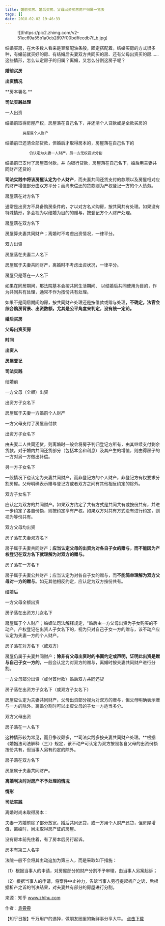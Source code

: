 ```yaml
---
title: 婚前买房、婚后买房、父母出资买房房产归属一览表
tags: []
date: 2018-02-02 19:46:33
---
```


<figure>![](https://pic2.zhimg.com/v2-51ec69a55b1a0cb2897f00bdffecdb7f_b.jpg)</figure>

结婚买房，在大多数人看来是豆浆配油条般，固定搭配着。结婚买房的方式很多种，有婚前就买好的房、有结婚后夫妻双方共同买的房、还有父母出资买的房……这些情形，怎么认定房子的归属？离婚，又怎么分割这房子呢？

**婚前买房**

**出资情况**

**房本署名                                            **

**司法实践处理**

一人出资

结婚前取得房屋产权，房屋落在自己名下，并还清个人贷款或是全款买房的

            房屋属个人财产

结婚前已还清全部贷款，但婚后才取得房本的，房屋落在自己名下的

               仍认定为夫妻一人财产，另一方无权要求分割

结婚前已支付了房屋首付款，并       向银行贷款，房屋落在自己名下，婚后用夫妻共同财产还贷的        

**司法实践中将该房屋认定为个人财产**，而夫妻共同还贷支付的款项以及房屋相对应的财产增值部分由双方平分；而尚未偿还的贷款则为产权登记一方的个人债务。

房屋落在对方名下         

通常是出资方不具备购房条件的，才以对方名义购房，按共同共有处理。如果没有特殊情形，多会视为以结婚为目的的赠与，按登记方个人财产处理。

房屋落在双方名下

房屋算夫妻共同财产；离婚时不考虑出资情况，一律平分。

双方出资

房屋落在夫妻二人名下

房屋属于夫妻共同财产，离婚时不考虑出资状况，一律平分。

房屋只是落在一人名下

如果在同居期间，那法院基本会按共同生活期间、  以结婚后共同使用为目的，作为共同共有处理，通常不作为按份共有处理。

如果不是同居期间购房，按共同财产处理还是按借款或赠与处理，**不确定，法官会综合购房背景、出资数额，尤其是公平角度来判定，没有统一定论。**

**婚后买房**

**父母出资买房**

**时间**

**出资人**

**房屋登记**

**司法实践**

结婚前

一方父母（全额）出资

出资方子女名下

房屋属于夫妻一方婚前个人财产

一方父母支付了房屋首付款

出资方子女名下

由夫妻二人共同还贷，则离婚时一般会将房子判归登记方所有，由其继续支付剩余贷款。对于婚内共同还贷部分（包括本金和利息）及其产生的增值，则由得房子的一方对另一方做出补偿。

另一方子女名下

一般情况下也认定为夫妻共同财产，而非登记方的个人财产，非登记方有权要求分割房屋。父母明确表示赠与登记方或者双方之间有其他相反约定的除外。

双方子女名下

应认定为双方的共同财产。如果双方约定了共有方式是共同共有或按份共有，并进一步约定了各自份额，则按约定享有产权。如果双方对共有方式没有进行约定，则视为等份共有。

双方父母均出资

房子落在夫妻双方名下

房子属于夫妻共同财产；**应当认定父母的出资为对各自子女的赠与，而不能因为产权登记在双方名下就理解为对双方的赠与。**

房子落在一方名下

房子属于夫妻公共财产；应当认定为对各自子女的赠与，而**不能简单理解为双方父母对一方的赠与**。如无其他相反约定，应认定为双方按份共有。

结婚后

一方父母全额出资

房子落在出资方儿女名下

房屋属于个人财产；婚姻法司法解释规定，“婚后由一方父母出资为子女购买的不动产，产权登记在出资人子女名下的，视为只对自己子女一方的赠与，该不动产应认定为夫妻一方的个人财产。

房子落在对方名下（或双方）

房屋仍属于夫妻共同财产；**除非有父母出资时的书面约定或声明，证明此出资是赠与自己子女一方的**，一般会认定为对双方的赠与，离婚时按夫妻共同财产进行分割。

一方父母部分出资（或付首付款）婚后双方共同还贷

房子落在出资方子女名下（或双方子女名下）

房屋应认定为夫妻共同财产，父母出资部分视为对双方的赠与，但父母明确表示赠与一方的除外。离婚分割时可以出资父母的子女一方适当多分。

双方父母出资

房子落在一人名下

这种情形较为常见，而且争议颇多，**司法实践多按夫妻共同财产处理。**根据《婚姻法司法解释（三）》规定，该不动产可认定为双方按照各自父母的出资份额按份共有，但当事人另有约定的除外。

房子落在双方名下

房屋属于夫妻共同财产。

**离婚判决时对房产不予处理的情况**

**情形**

**司法实践**

离婚时尚未取得房本：

夫妻一方婚前除了部分放宽，婚后共同还贷，或一方用个人财产还贷，但房屋增值，离婚时，尚未取得房产证的房屋。

没有房本前先住着，有了房本后另行起诉。

房本有第三人名字

法院一般不会将其主动追加为第三人，而是采取如下措施：

（1）根据当事人的申请，对房屋部分的财产分割不予审理，由当事人另案起诉；

（2）根据当事人的申请，将案件中止神力，告诉当事人另行提起析产之诉，后根据析产之诉的判决结果，对夫妻共有部分的房屋进行分割。

来源：知乎 www.zhihu.com

作者：[袁霄霄](http://www.zhihu.com/people/yuan-xiao-xiao-57?utm_campaign=rss&utm_medium=rss&utm_source=rss&utm_content=author)

【知乎日报】千万用户的选择，做朋友圈里的新鲜事分享大牛。
        [点击下载](http://daily.zhihu.com?utm_source=rssyanwenzi&utm_campaign=tuijian&utm_medium=rssnormal)